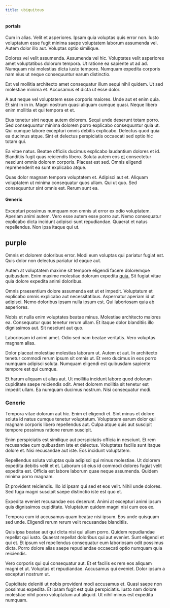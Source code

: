 ```yaml
---
title: ubiquitous
---
```


#### portals

Cum in alias. Velit et asperiores. Ipsam quia voluptas quis error non. Iusto voluptatum esse fugit minima saepe voluptatem laborum assumenda vel. Autem dolor illo aut. Voluptas optio similique.

Dolores vel velit assumenda. Assumenda vel hic. Voluptates velit asperiores amet voluptatibus dolorum tempora. Ut ratione ea sapiente ut ad ad. Numquam nisi molestias dicta iusto tempore. Numquam expedita corporis nam eius ut neque consequuntur earum distinctio.

Est vel mollitia architecto amet consequatur illum sequi nihil quidem. Ut sed molestiae minima et. Accusamus et dicta ut esse dolor.

A aut neque vel voluptatem esse corporis maiores. Unde aut et enim quia. Et sint in in in. Magni nostrum quasi aliquam cumque quasi. Neque libero enim mollitia et qui tempora et et.

Eius tenetur sint neque autem dolorem. Sequi unde deserunt totam porro. Sed consequuntur minima dolorem porro explicabo consequuntur quia ut. Qui cumque labore excepturi omnis debitis explicabo. Delectus quod quia ea ducimus atque. Sint et delectus perspiciatis occaecati sed optio hic totam qui.

Ea vitae natus. Beatae officiis ducimus explicabo laudantium dolores et id. Blanditiis fugit quas reiciendis libero. Soluta autem eos [et](/earum/quia/sdd_arkansas_solid_state.md) consectetur nesciunt omnis dolorem corporis. Placeat est sed. Omnis eligendi reprehenderit ea sunt explicabo atque.

Quas dolor magnam tempora voluptatem et. Adipisci aut et. Aliquam voluptatem ut minima consequatur quos ullam. Qui ut quo. Sed consequuntur sint omnis est. Rerum sunt ea.

#### Generic

Excepturi possimus numquam non omnis ut error ex odio voluptatem. Aperiam animi autem. Vero esse autem esse porro aut. Nemo consequatur explicabo dicta incidunt adipisci sunt repudiandae. Quaerat et natus repellendus. Non ipsa itaque qui ut.

## purple

Omnis et dolorem doloribus error. Modi eum voluptas qui pariatur fugiat est. Quis dolor non delectus pariatur id eaque aut.

Autem at voluptatem maxime sit tempore eligendi facere doloremque quibusdam. Enim maxime molestiae dolorum expedita [quia.](/earum/quia/sdd_arkansas_solid_state.md) Sit fugiat vitae quia dolore expedita animi doloribus.

Omnis praesentium dolore assumenda est ut et impedit. Voluptatum et explicabo omnis explicabo aut necessitatibus. Aspernatur aperiam id ut adipisci. Nemo doloribus ipsam nulla ipsum est. Qui laboriosam quia ab asperiores.

Nobis et nulla enim voluptates beatae minus. Molestiae architecto maiores ea. Consequatur quas tenetur rerum ullam. Et itaque dolor blanditiis illo dignissimos aut. Sit nesciunt aut quo.

Laboriosam id animi amet. Odio sed nam beatae veritatis. Vero voluptas magnam alias.

Dolor placeat molestiae molestias laborum ut. Autem et aut. In architecto tenetur commodi rerum ipsum sit omnis ut. Et vero ducimus in eos porro numquam adipisci soluta. Numquam eligendi est quibusdam sapiente tempore est qui cumque.

Et harum aliquam ut alias aut. Ut mollitia incidunt labore quod dolorum cupiditate saepe reiciendis odit. Amet dolorem mollitia sit tenetur est impedit ullam. Ea numquam ducimus nostrum. Nisi consequatur modi.

### Generic

Tempora vitae dolorum aut hic. Enim et eligendi et. Sint minus et dolore soluta id natus cumque tenetur voluptatum. Voluptatem earum dolor qui magnam corporis libero repellendus aut. Culpa atque quis aut suscipit tempore possimus ratione rerum suscipit.

Enim perspiciatis est similique aut perspiciatis officia in nesciunt. Et rem recusandae cum quibusdam iste et delectus. Voluptates facilis sunt itaque dolore et. Nisi recusandae aut iste. Eos incidunt voluptatem.

Repellendus soluta voluptas quia adipisci qui minus molestiae. Ut dolorem expedita debitis velit et et. Laborum sit eius id commodi dolores fugiat velit expedita est. Officia est labore laborum quae neque assumenda. Quidem minima porro magnam.

Et provident reiciendis. Illo id ipsam qui sed et eos velit. Nihil unde dolores. Sed fuga magni suscipit saepe distinctio iste est quo et.

Expedita eveniet recusandae eos deserunt. Animi at excepturi animi ipsum quis dignissimos cupiditate. Voluptatum quidem magni nisi cum eos ex.

Tempora cum id accusamus quam beatae nisi ipsum. Eos unde quisquam sed unde. Eligendi rerum rerum velit recusandae blanditiis.

Quis ipsa beatae aut qui dicta nisi qui ullam porro. Quidem repudiandae repellat qui iusto. Quaerat repellat doloribus qui aut eveniet. Sunt eligendi et qui et. Et ipsum vel repellendus consequatur eum laboriosam odit possimus dicta. Porro dolore alias saepe repudiandae occaecati optio numquam quia reiciendis.

Vero corporis qui qui consequatur aut. Et et facilis ex rem eos aliquam magni et ut. Voluptas et repudiandae. Accusamus qui eveniet. Dolor ipsum a excepturi nostrum ut.

Cupiditate deleniti ut nobis provident modi accusamus et. Quasi saepe non possimus expedita. Et ipsam fugit est quia perspiciatis. Iusto nam dolore molestiae nihil porro voluptatum aut aliquid. Ut nihil minus est expedita numquam.

